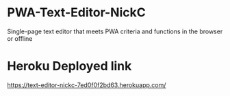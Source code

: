 # PWA-Text-Editor-NickC
Single-page text editor that meets PWA criteria and functions in the browser or offline

# Heroku Deployed link
https://text-editor-nickc-7ed0f0f2bd63.herokuapp.com/
